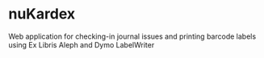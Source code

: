 # nuKardex
Web application for checking-in journal issues and printing barcode labels using Ex Libris Aleph and Dymo LabelWriter
